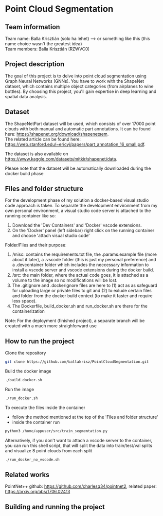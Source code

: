 # Point Cloud Segmentation

## Team information

Team name: Balla Krisztián (solo ha lehet) --> or something  like this (this name choice wasn't the greatest idea)  
Team members: Balla Krisztián (RZWVC0)

## Project description

The goal of this project is to delve into point cloud segmentation using Graph Neural Networks (GNNs). You have to work with the ShapeNet dataset, which contains multiple object categories (from airplanes to wine bottles). By choosing this project, you'll gain expertise in deep learning and spatial data analysis.

## Dataset

The ShapeNetPart dataset will be used, which consists of over 17000 point clouds with both manual and automatic part annotations. It can be found here: https://shapenet.org/download/shapenetsem.  
The related article can be found here: https://web.stanford.edu/~ericyi/papers/part_annotation_16_small.pdf.


The dataset is also available on https://www.kaggle.com/datasets/mitkir/shapenet/data.

Please note that the dataset will be automatically downloaded during the docker build phase

## Files and folder structure

For the development phase of my solution a docker-based visual studio code approach is taken. To separate the development environment from my own personal environment, a visual studio code server is attached to the running container like so:  
1. Download the 'Dev Containers' and 'Docker' vscode extensions.  
2. On the 'Docker' panel (left sidebar) right click on the running container and choose 'attach visual studio code'

Folder/Files and their purpose:  
1. /misc: contains the requirements.txt file, the .params.example file (more about it later), a .vscode folder (this is just my personal preference) and a .devcontainer folder which includes the neccessary information to install a vscode server and vscode extensions during the docker build.  
2. /src: the main folder, where the actual code goes, it is attached as a volume to the image so no modifications will be lost.  
3. The .gitignore and .dockerignore files are here to (1) act as as safeguard for uploading large or private files to git and (2) to exlude certain files and folder from the docker build context (to make it faster and require less space). 
4. The Dockerfile, build_docker.sh and run_docker.sh are there for the containerization  

Note: For the deployment (finished project), a separate branch will be created with a much more straighforward use

## How to run the project

Clone the repository 
```bash
git clone https://github.com/ballakrisz/PointCloudSegmentation.git
```

Build the docker image
```bash
./build_docker.sh
```

Run the image
```bash
./run_docker.sh
```

To execute the files inside the container
+ follow the method mentioned at the top of the 'Files and folder structure' 
+ inside the container run
```bash
python3 /home/appuser/src/train_segmentation.py
```

Alternatively, if you don't want to attach a vscode server to the container, you can run this shell script, that will split the data into train/test/val splits and visualize 8 point clouds from each split
```bash
./run_docker_no_vscode.sh
``` 

## Related works
PointNet++
github: https://github.com/charlesq34/pointnet2, related paper: https://arxiv.org/abs/1706.02413

## Building and running the project
